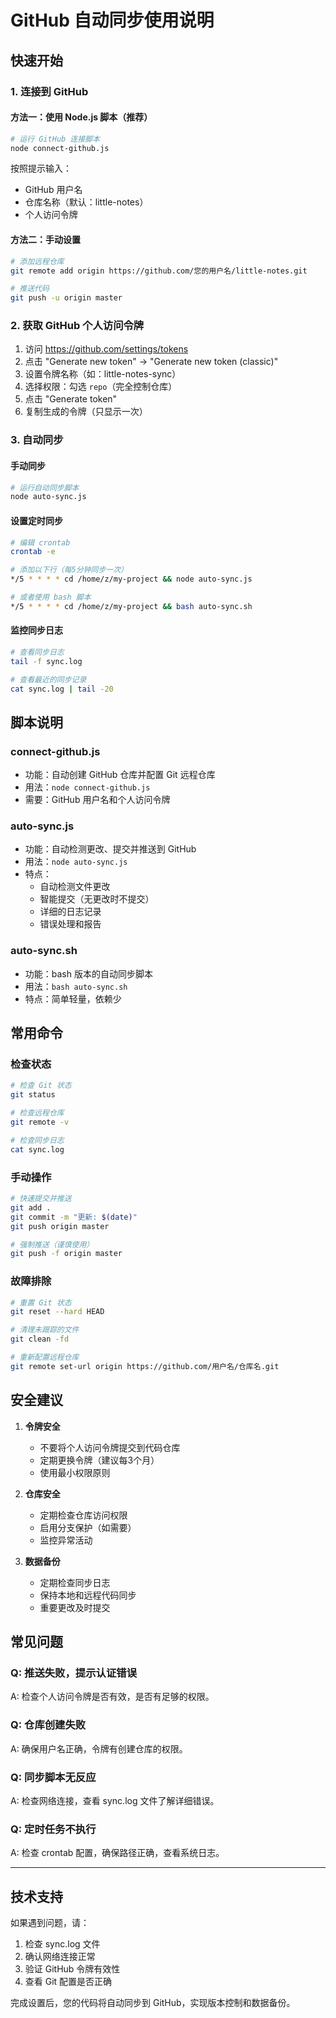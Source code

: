 # GitHub 自动同步使用说明

## 快速开始

### 1. 连接到 GitHub

#### 方法一：使用 Node.js 脚本（推荐）
```bash
# 运行 GitHub 连接脚本
node connect-github.js
```

按照提示输入：
- GitHub 用户名
- 仓库名称（默认：little-notes）
- 个人访问令牌

#### 方法二：手动设置
```bash
# 添加远程仓库
git remote add origin https://github.com/您的用户名/little-notes.git

# 推送代码
git push -u origin master
```

### 2. 获取 GitHub 个人访问令牌

1. 访问 https://github.com/settings/tokens
2. 点击 "Generate new token" → "Generate new token (classic)"
3. 设置令牌名称（如：little-notes-sync）
4. 选择权限：勾选 `repo`（完全控制仓库）
5. 点击 "Generate token"
6. 复制生成的令牌（只显示一次）

### 3. 自动同步

#### 手动同步
```bash
# 运行自动同步脚本
node auto-sync.js
```

#### 设置定时同步
```bash
# 编辑 crontab
crontab -e

# 添加以下行（每5分钟同步一次）
*/5 * * * * cd /home/z/my-project && node auto-sync.js

# 或者使用 bash 脚本
*/5 * * * * cd /home/z/my-project && bash auto-sync.sh
```

#### 监控同步日志
```bash
# 查看同步日志
tail -f sync.log

# 查看最近的同步记录
cat sync.log | tail -20
```

## 脚本说明

### connect-github.js
- 功能：自动创建 GitHub 仓库并配置 Git 远程仓库
- 用法：`node connect-github.js`
- 需要：GitHub 用户名和个人访问令牌

### auto-sync.js
- 功能：自动检测更改、提交并推送到 GitHub
- 用法：`node auto-sync.js`
- 特点：
  - 自动检测文件更改
  - 智能提交（无更改时不提交）
  - 详细的日志记录
  - 错误处理和报告

### auto-sync.sh
- 功能：bash 版本的自动同步脚本
- 用法：`bash auto-sync.sh`
- 特点：简单轻量，依赖少

## 常用命令

### 检查状态
```bash
# 检查 Git 状态
git status

# 检查远程仓库
git remote -v

# 检查同步日志
cat sync.log
```

### 手动操作
```bash
# 快速提交并推送
git add .
git commit -m "更新: $(date)"
git push origin master

# 强制推送（谨慎使用）
git push -f origin master
```

### 故障排除
```bash
# 重置 Git 状态
git reset --hard HEAD

# 清理未跟踪的文件
git clean -fd

# 重新配置远程仓库
git remote set-url origin https://github.com/用户名/仓库名.git
```

## 安全建议

1. **令牌安全**
   - 不要将个人访问令牌提交到代码仓库
   - 定期更换令牌（建议每3个月）
   - 使用最小权限原则

2. **仓库安全**
   - 定期检查仓库访问权限
   - 启用分支保护（如需要）
   - 监控异常活动

3. **数据备份**
   - 定期检查同步日志
   - 保持本地和远程代码同步
   - 重要更改及时提交

## 常见问题

### Q: 推送失败，提示认证错误
A: 检查个人访问令牌是否有效，是否有足够的权限。

### Q: 仓库创建失败
A: 确保用户名正确，令牌有创建仓库的权限。

### Q: 同步脚本无反应
A: 检查网络连接，查看 sync.log 文件了解详细错误。

### Q: 定时任务不执行
A: 检查 crontab 配置，确保路径正确，查看系统日志。

---

## 技术支持

如果遇到问题，请：
1. 检查 sync.log 文件
2. 确认网络连接正常
3. 验证 GitHub 令牌有效性
4. 查看 Git 配置是否正确

完成设置后，您的代码将自动同步到 GitHub，实现版本控制和数据备份。